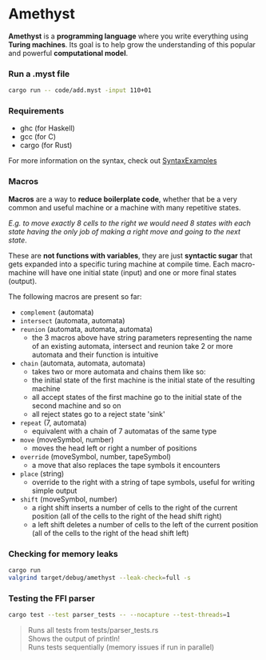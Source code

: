 # Amethyst

**Amethyst** is a **programming language** where you write everything using **Turing machines**. Its goal is to help grow the understanding of this popular and powerful **computational model**.

### Run a .myst file

```bash
cargo run -- code/add.myst -input 110+01
```

### Requirements

- ghc (for Haskell)
- gcc (for C)
- cargo (for Rust)

For more information on the syntax, check out [SyntaxExamples](src/SyntaxExamples.hs)

### Macros

**Macros** are a way to **reduce boilerplate code**, whether that be a very common and useful machine or a machine with many repetitive states.

_E.g. to move exactly 8 cells to the right we would need 8 states with each state having the only job of making a right move and going to the next state_.

These are **not functions with variables**, they are just **syntactic sugar** that gets expanded into a specific turing machine at compile time. Each macro-machine will have one initial state (input) and one or more final states (output).

The following macros are present so far:

- `complement` (automata)
- `intersect` (automata, automata)
- `reunion` (automata, automata, automata)
  - the 3 macros above have string parameters representing the name of an existing automata, intersect and reunion take 2 or more automata and their function is intuitive
- `chain` (automata, automata, automata)
  - takes two or more automata and chains them like so:
  - the initial state of the first machine is the initial state of the resulting machine
  - all accept states of the first machine go to the initial state of the second machine and so on
  - all reject states go to a reject state 'sink'
- `repeat` (7, automata)
  - equivalent with a chain of 7 automatas of the same type
- `move` (moveSymbol, number)
  - moves the head left or right a number of positions
- `override` (moveSymbol, number, tapeSymbol)
  - a move that also replaces the tape symbols it encounters
- `place` (string)
  - override to the right with a string of tape symbols, useful for writing simple output
- `shift` (moveSymbol, number)
  - a right shift inserts a number of cells to the right of the current position (all of the cells to the right of the head shift right)
  - a left shift deletes a number of cells to the left of the current position (all of the cells to the right of the head shift left)

### Checking for memory leaks

```bash
cargo run
valgrind target/debug/amethyst --leak-check=full -s
```

### Testing the FFI parser

```bash
cargo test --test parser_tests -- --nocapture --test-threads=1
```

> Runs all tests from tests/parser_tests.rs \
> Shows the output of println! \
> Runs tests sequentially (memory issues if run in parallel)
